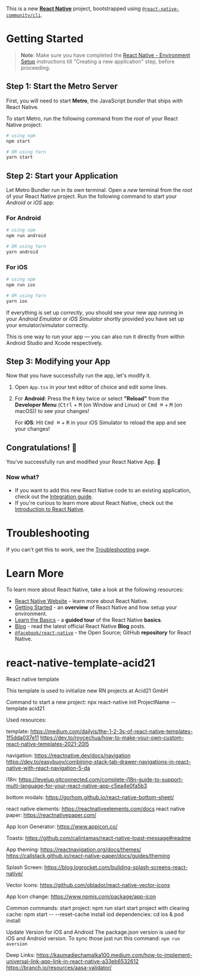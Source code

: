 This is a new [**React Native**](https://reactnative.dev) project, bootstrapped using [`@react-native-community/cli`](https://github.com/react-native-community/cli).

# Getting Started

> **Note**: Make sure you have completed the [React Native - Environment Setup](https://reactnative.dev/docs/environment-setup) instructions till "Creating a new application" step, before proceeding.

## Step 1: Start the Metro Server

First, you will need to start **Metro**, the JavaScript _bundler_ that ships _with_ React Native.

To start Metro, run the following command from the _root_ of your React Native project:

```bash
# using npm
npm start

# OR using Yarn
yarn start
```

## Step 2: Start your Application

Let Metro Bundler run in its _own_ terminal. Open a _new_ terminal from the _root_ of your React Native project. Run the following command to start your _Android_ or _iOS_ app:

### For Android

```bash
# using npm
npm run android

# OR using Yarn
yarn android
```

### For iOS

```bash
# using npm
npm run ios

# OR using Yarn
yarn ios
```

If everything is set up _correctly_, you should see your new app running in your _Android Emulator_ or _iOS Simulator_ shortly provided you have set up your emulator/simulator correctly.

This is one way to run your app — you can also run it directly from within Android Studio and Xcode respectively.

## Step 3: Modifying your App

Now that you have successfully run the app, let's modify it.

1. Open `App.tsx` in your text editor of choice and edit some lines.
2. For **Android**: Press the <kbd>R</kbd> key twice or select **"Reload"** from the **Developer Menu** (<kbd>Ctrl</kbd> + <kbd>M</kbd> (on Window and Linux) or <kbd>Cmd ⌘</kbd> + <kbd>M</kbd> (on macOS)) to see your changes!

   For **iOS**: Hit <kbd>Cmd ⌘</kbd> + <kbd>R</kbd> in your iOS Simulator to reload the app and see your changes!

## Congratulations! :tada:

You've successfully run and modified your React Native App. :partying_face:

### Now what?

- If you want to add this new React Native code to an existing application, check out the [Integration guide](https://reactnative.dev/docs/integration-with-existing-apps).
- If you're curious to learn more about React Native, check out the [Introduction to React Native](https://reactnative.dev/docs/getting-started).

# Troubleshooting

If you can't get this to work, see the [Troubleshooting](https://reactnative.dev/docs/troubleshooting) page.

# Learn More

To learn more about React Native, take a look at the following resources:

- [React Native Website](https://reactnative.dev) - learn more about React Native.
- [Getting Started](https://reactnative.dev/docs/environment-setup) - an **overview** of React Native and how setup your environment.
- [Learn the Basics](https://reactnative.dev/docs/getting-started) - a **guided tour** of the React Native **basics**.
- [Blog](https://reactnative.dev/blog) - read the latest official React Native **Blog** posts.
- [`@facebook/react-native`](https://github.com/facebook/react-native) - the Open Source; GitHub **repository** for React Native.

# react-native-template-acid21

React native template

This template is used to initialize new RN projects at Acid21 GmbH

Command to start a new project:
npx react-native init ProjectName --template acid21

Used resources:

template:
https://medium.com/dailyjs/the-1-2-3s-of-react-native-templates-1f5dda037e11
https://dev.to/roycechua/how-to-make-your-own-custom-react-native-templates-2021-20l5

navigation:
https://reactnative.dev/docs/navigation
https://dev.to/easybuoy/combining-stack-tab-drawer-navigations-in-react-native-with-react-navigation-5-da

i18n: https://levelup.gitconnected.com/complete-i18n-guide-to-support-multi-language-for-your-react-native-app-c5ea4e0fa5b3

bottom modals: https://gorhom.github.io/react-native-bottom-sheet/

react native elements: https://reactnativeelements.com/docs
react native paper: https://reactnativepaper.com/

App Icon Generator: https://www.appicon.co/

Toasts: https://github.com/calintamas/react-native-toast-message#readme

App theming:
https://reactnavigation.org/docs/themes/
https://callstack.github.io/react-native-paper/docs/guides/theming

Splash Screen:
https://blog.logrocket.com/building-splash-screens-react-native/

Vector Icons:
https://github.com/oblador/react-native-vector-icons

App Icon change: https://www.npmjs.com/package/app-icon

Common commands:
start project: npm run start
start project with clearing cache: npm start -- --reset-cache
install iod dependencies: cd ios & pod install

Update Version for iOS and Android
The package.json version is used for iOS and Android version. To sync those just run this command:
`npm run aversion`

Deep Links:
https://kaumadiechamalka100.medium.com/how-to-implement-universal-link-app-link-in-react-native-a33eb6532612
https://branch.io/resources/aasa-validator/
